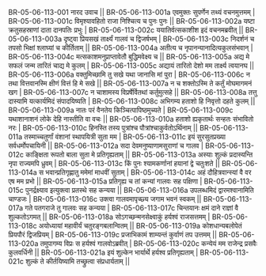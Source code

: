BR-05-06-113-001  	नारद उवाच ||
BR-05-06-113-001a	एवमुक्तः सुपर्णेन तथ्यं वचनमुत्तमम् |
BR-05-06-113-001c	विमृश्यावहितो राजा निश्चित्य च पुनः पुनः ||
BR-05-06-113-002a	यष्टा क्रतुसहस्राणां दाता दानपतिः प्रभुः |
BR-05-06-113-002c	ययातिर्वत्सकाशीश इदं वचनमब्रवीत् ||
BR-05-06-113-003a	दृष्ट्वा प्रियसखं तार्क्ष्यं गालवं च द्विजर्षभम् |
BR-05-06-113-003c	निदर्शनं च तपसो भिक्षां श्लाघ्यां च कीर्तिताम् ||
BR-05-06-113-004a	अतीत्य च नृपानन्यानादित्यकुलसंभवान् |
BR-05-06-113-004c	मत्सकाशमनुप्राप्तावेतौ बुद्धिमवेक्ष्य च ||
BR-05-06-113-005a	अद्य मे सफलं जन्म तारितं चाद्य मे कुलम् |
BR-05-06-113-005c	अद्यायं तारितो देशो मम तार्क्ष्य त्वयानघ ||
BR-05-06-113-006a	वक्तुमिच्छामि तु सखे यथा जानासि मां पुरा |
BR-05-06-113-006c	न तथा वित्तवानस्मि क्षीणं वित्तं हि मे सखे ||
BR-05-06-113-007a	न च शक्तोऽस्मि ते कर्तुं मोघमागमनं खग |
BR-05-06-113-007c	न चाशामस्य विप्रर्षेर्वितथां कर्तुमुत्सहे ||
BR-05-06-113-008a	तत्तु दास्यामि यत्कार्यमिदं संपादयिष्यति |
BR-05-06-113-008c	अभिगम्य हताशो हि निवृत्तो दहते कुलम् ||
BR-05-06-113-009a	नातः परं वैनतेय किञ्चित्पापिष्ठमुच्यते |
BR-05-06-113-009c	यथाशानाशनं लोके देहि नास्तीति वा वचः ||
BR-05-06-113-010a	हताशो ह्यकृतार्थः सन्हतः संभावितो नरः |
BR-05-06-113-010c	हिनस्ति तस्य पुत्रांश्च पौत्रांश्चाकुर्वतोऽर्थिनाम् ||
BR-05-06-113-011a	तस्माच्चतुर्णां वंशानां स्थापयित्री सुता मम |
BR-05-06-113-011c	इयं सुरसुतप्रख्या सर्वधर्मोपचायिनी ||
BR-05-06-113-012a	सदा देवमनुष्याणामसुराणां च गालव |
BR-05-06-113-012c	काङ्क्षिता रूपतो बाला सुता मे प्रतिगृह्यताम् ||
BR-05-06-113-013a	अस्याः शुल्कं प्रदास्यन्ति नृपा राज्यमपि ध्रुवम् |
BR-05-06-113-013c	किं पुनः श्यामकर्णानां हयानां द्वे चतुःशते ||
BR-05-06-113-014a	स भवान्प्रतिगृह्णातु ममेमां माधवीं सुताम् |
BR-05-06-113-014c	अहं दौहित्रवान्स्यां वै वर एष मम प्रभो ||
BR-05-06-113-015a	प्रतिगृह्य च तां कन्यां गालवः सह पक्षिणा |
BR-05-06-113-015c	पुनर्द्रक्ष्याव इत्युक्त्वा प्रतस्थे सह कन्यया ||
BR-05-06-113-016a	उपलब्धमिदं द्वारमश्वानामिति चाण्डजः |
BR-05-06-113-016c	उक्त्वा गालवमापृच्छ्य जगाम भवनं स्वकम् ||
BR-05-06-113-017a	गते पतगराजे तु गालवः सह कन्यया |
BR-05-06-113-017c	चिन्तयानः क्षमं दाने राज्ञां वै शुल्कतोऽगमत् ||
BR-05-06-113-018a	सोऽगच्छन्मनसेक्ष्वाकुं हर्यश्वं राजसत्तमम् |
BR-05-06-113-018c	अयोध्यायां महावीर्यं चतुरङ्गबलान्वितम् ||
BR-05-06-113-019a	कोशधान्यबलोपेतं प्रियपौरं द्विजप्रियम् |
BR-05-06-113-019c	प्रजाभिकामं शाम्यन्तं कुर्वाणं तप उत्तमम् ||
BR-05-06-113-020a	तमुपागम्य विप्रः स हर्यश्वं गालवोऽब्रवीत् |
BR-05-06-113-020c	कन्येयं मम राजेन्द्र प्रसवैः कुलवर्धिनी ||
BR-05-06-113-021a	इयं शुल्केन भार्यार्थे हर्यश्व प्रतिगृह्यताम् |
BR-05-06-113-021c	शुल्कं ते कीर्तयिष्यामि तच्छ्रुत्वा संप्रधार्यताम् ||
